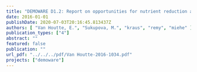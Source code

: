 ```yaml
---
title: "DEMOWARE D1.2: Report on opportunities for nutrient reduction and recycling in water reuse schemes"
date: 2016-01-01
publishDate: 2020-07-03T20:16:45.813437Z
authors: [ "Van Houtte, E.", "Sukupova, M.", "kraus", "remy", "miehe" ]
publication_types: ["4"]
abstract: ""
featured: false
publication: ""
url_pdf: "../../../pdf/Van Houtte-2016-1034.pdf"
projects: ["demoware"]
---
```


